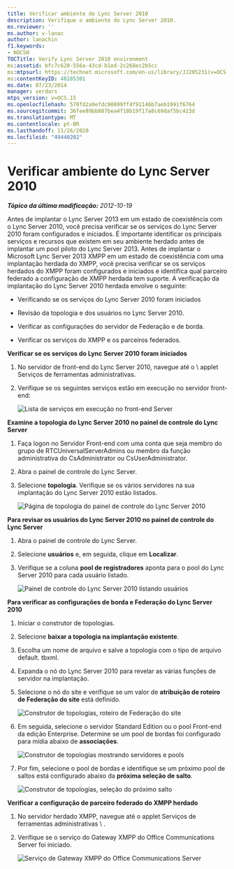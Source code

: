 ```yaml
---
title: Verificar ambiente do Lync Server 2010
description: Verifique o ambiente do Lync Server 2010.
ms.reviewer: ''
ms.author: v-lanac
author: lanachin
f1.keywords:
- NOCSH
TOCTitle: Verify Lync Server 2010 environment
ms:assetid: bfc7c620-556a-43cd-b1ed-2c268ec2b5cc
ms:mtpsurl: https://technet.microsoft.com/en-us/library/JJ205231(v=OCS.15)
ms:contentKeyID: 48185301
ms.date: 07/23/2014
manager: serdars
mtps_version: v=OCS.15
ms.openlocfilehash: 570fd2a9efdc90899ff4f91146b7aeb1991f6764
ms.sourcegitcommit: 36fee89bb887bea4f18b19f17a8c69daf5bc423d
ms.translationtype: MT
ms.contentlocale: pt-BR
ms.lasthandoff: 11/26/2020
ms.locfileid: "49440202"
---
```

# <a name="verify-lync-server-2010-environment"></a>Verificar ambiente do Lync Server 2010

<div data-xmlns="http://www.w3.org/1999/xhtml">

<div class="topic" data-xmlns="http://www.w3.org/1999/xhtml" data-msxsl="urn:schemas-microsoft-com:xslt" data-cs="https://msdn.microsoft.com/">

<div data-asp="https://msdn2.microsoft.com/asp">



</div>

<div id="mainSection">

<div id="mainBody">

<span> </span>

_**Tópico da última modificação:** 2012-10-19_

Antes de implantar o Lync Server 2013 em um estado de coexistência com o Lync Server 2010, você precisa verificar se os serviços do Lync Server 2010 foram configurados e iniciados. É importante identificar os principais serviços e recursos que existem em seu ambiente herdado antes de implantar um pool piloto do Lync Server 2013. Antes de implantar o Microsoft Lync Server 2013 XMPP em um estado de coexistência com uma implantação herdada do XMPP, você precisa verificar se os serviços herdados do XMPP foram configurados e iniciados e identifica qual parceiro federado a configuração de XMPP herdada tem suporte. A verificação da implantação do Lync Server 2010 herdada envolve o seguinte:

  - Verificando se os serviços do Lync Server 2010 foram iniciados

  - Revisão da topologia e dos usuários no Lync Server 2010.

  - Verificar as configurações do servidor de Federação e de borda.

  - Verificar os serviços do XMPP e os parceiros federados.

**Verificar se os serviços do Lync Server 2010 foram iniciados**

1.  No servidor de front-end do Lync Server 2010, navegue até o \\ applet Serviços de ferramentas administrativas.

2.  Verifique se os seguintes serviços estão em execução no servidor front-end:
    
    ![Lista de serviços em execução no front-end Server](images/JJ205231.639f2729-b759-4d8e-b4ad-59d7f68adcd2(OCS.15).jpg "Lista de serviços em execução no front-end Server")

**Examine a topologia do Lync Server 2010 no painel de controle do Lync Server**

1.  Faça logon no Servidor Front-end com uma conta que seja membro do grupo de RTCUniversalServerAdmins ou membro da função administrativa do CsAdministrator ou CsUserAdministrator.

2.  Abra o painel de controle do Lync Server.

3.  Selecione **topologia**. Verifique se os vários servidores na sua implantação do Lync Server 2010 estão listados.
    
    ![Página de topologia do painel de controle do Lync Server 2010](images/JJ205231.338ce4fb-2162-4176-a249-ec4ae021fa6a(OCS.15).jpg "Página de topologia do painel de controle do Lync Server 2010")

**Para revisar os usuários do Lync Server 2010 no painel de controle do Lync Server**

1.  Abra o painel de controle do Lync Server.

2.  Selecione **usuários** e, em seguida, clique em **Localizar**.

3.  Verifique se a coluna **pool de registradores** aponta para o pool do Lync Server 2010 para cada usuário listado.
    
    ![Painel de controle do Lync Server 2010 listando usuários](images/JJ205231.a9378c40-7a52-4c78-ad83-1463847c9edb(OCS.15).jpg "Painel de controle do Lync Server 2010 listando usuários")

**Para verificar as configurações de borda e Federação do Lync Server 2010**

1.  Iniciar o construtor de topologias.

2.  Selecione **baixar a topologia na implantação existente**.

3.  Escolha um nome de arquivo e salve a topologia com o tipo de arquivo default. tbxml.

4.  Expanda o nó do Lync Server 2010 para revelar as várias funções de servidor na implantação.

5.  Selecione o nó do site e verifique se um valor de **atribuição de roteiro de Federação do site** está definido.
    
    ![Construtor de topologias, roteiro de Federação do site](images/JJ205231.87de3735-af7e-4280-8d72-c42cb0ea1c05(OCS.15).jpg "Construtor de topologias, roteiro de Federação do site")

6.  Em seguida, selecione o servidor Standard Edition ou o pool Front-end da edição Enterprise. Determine se um pool de bordas foi configurado para mídia abaixo de **associações**.
    
    ![Construtor de topologias mostrando servidores e pools](images/JJ205231.5ad5ea3b-b122-44dd-8968-f1147d6d45f1(OCS.15).jpg "Construtor de topologias mostrando servidores e pools")

7.  Por fim, selecione o pool de bordas e identifique se um próximo pool de saltos está configurado abaixo da **próxima seleção de salto**.
    
    ![Construtor de topologias, seleção do próximo salto](images/JJ205231.3121e723-fba7-498e-a786-bde7be1a55e2(OCS.15).jpg "Construtor de topologias, seleção do próximo salto")

**Verificar a configuração de parceiro federado do XMPP herdado**

1.  No servidor herdado XMPP, navegue até o applet Serviços de ferramentas administrativas \\ .

2.  Verifique se o serviço do Gateway XMPP do Office Communications Server foi iniciado.
    
    ![Serviço de Gateway XMPP do Office Communications Server](images/JJ721906.23223724-3c4b-4cb9-ace2-1cab2c3c91c3(OCS.15).jpg "Serviço de Gateway XMPP do Office Communications Server")

</div>

<span> </span>

</div>

</div>

</div>

